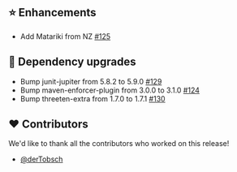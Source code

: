 ## ⭐ Enhancements

- Add Matariki from NZ [#125](https://github.com/focus-shift/jollyday/issues/125)

## 🔨 Dependency upgrades

- Bump junit-jupiter from 5.8.2 to 5.9.0 [#129](https://github.com/focus-shift/jollyday/pull/129)
- Bump maven-enforcer-plugin from 3.0.0 to 3.1.0 [#124](https://github.com/focus-shift/jollyday/pull/124)
- Bump threeten-extra from 1.7.0 to 1.7.1 [#130](https://github.com/focus-shift/jollyday/pull/130)

## ❤️ Contributors

We'd like to thank all the contributors who worked on this release!

- [@derTobsch](https://github.com/derTobsch)
